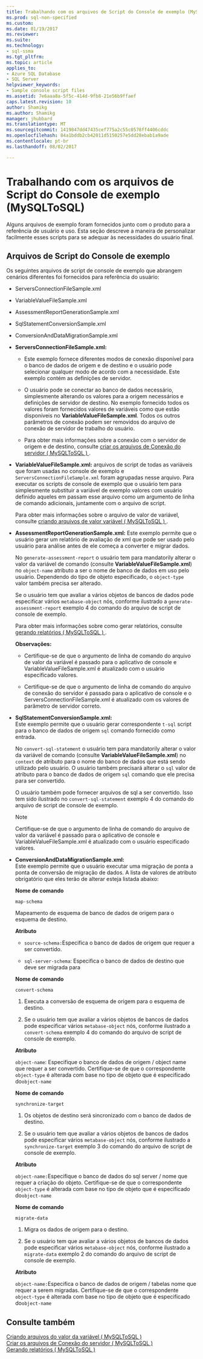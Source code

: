 ```yaml
---
title: Trabalhando com os arquivos de Script do Console de exemplo (MySQLToSQL) | Microsoft Docs
ms.prod: sql-non-specified
ms.custom: 
ms.date: 01/19/2017
ms.reviewer: 
ms.suite: 
ms.technology:
- sql-ssma
ms.tgt_pltfrm: 
ms.topic: article
applies_to:
- Azure SQL Database
- SQL Server
helpviewer_keywords:
- Sample console script files
ms.assetid: 7e6aaa8a-5f5c-414d-9fb8-21e56b9ffaef
caps.latest.revision: 10
author: Shamikg
ms.author: Shamikg
manager: jhubbard
ms.translationtype: MT
ms.sourcegitcommit: 1419847dd47435cef775a2c55c0578ff4406cddc
ms.openlocfilehash: 84a1bddb2cb42011d5150257e5dd28ebab1a9ade
ms.contentlocale: pt-br
ms.lasthandoff: 08/02/2017

---
```

# <a name="working-with-the-sample-console-script-files-mysqltosql"></a>Trabalhando com os arquivos de Script do Console de exemplo (MySQLToSQL)
Alguns arquivos de exemplo foram fornecidos junto com o produto para a referência de usuário e uso. Esta seção descreve a maneira de personalizar facilmente esses scripts para se adequar às necessidades do usuário final.  
  
## <a name="sample-console-script-files"></a>Arquivos de Script do Console de exemplo  
Os seguintes arquivos de script de console de exemplo que abrangem cenários diferentes foi fornecidos para referência do usuário:  
  
-   ServersConnectionFileSample.xml  
  
-   VariableValueFileSample.xml  
  
-   AssessmentReportGenerationSample.xml  
  
-   SqlStatementConversionSample.xml  
  
-   ConversionAndDataMigrationSample.xml  
  
-   **ServersConnectionFileSample.xml:**  
  
    -   Este exemplo fornece diferentes modos de conexão disponível para o banco de dados de origem e de destino e o usuário pode selecionar qualquer modo de acordo com a necessidade. Este exemplo contém as definições de servidor.  
  
    -   O usuário pode se conectar ao banco de dados necessário, simplesmente alterando os valores para a origem necessários e definições de servidor de destino. No exemplo fornecido todos os valores foram fornecidos valores de variáveis como que estão disponíveis no **VariableValueFileSample.xml**.  Todos os outros parâmetros de conexão podem ser removidos do arquivo de conexão de servidor de trabalho do usuário.  
  
    -   Para obter mais informações sobre a conexão com o servidor de origem e de destino, consulte [criar os arquivos de Conexão do servidor &#40; MySQLToSQL &#41; ](../../ssma/mysql/creating-the-server-connection-files-mysqltosql.md) .  
  
-   **VariableValueFileSample.xml:** arquivos de script de todas as variáveis que foram usadas no console de exemplo e `ServersConnectionFileSample.xml` foram agrupadas nesse arquivo. Para executar os scripts de console de exemplo que o usuário tem para simplesmente substituir a variável de exemplo valores com usuário definido aqueles em passam esse arquivo como um argumento de linha de comando adicionais, juntamente com o arquivo de script.  
  
    Para obter mais informações sobre o arquivo de valor de variável, consulte [criando arquivos de valor variável &#40; MySQLToSQL &#41; ](../../ssma/mysql/creating-variable-value-files-mysqltosql.md).  
  
-   **AssessmentReportGenerationSample.xml:** Este exemplo permite que o usuário gerar um relatório de avaliação de xml que pode ser usado pelo usuário para análise antes de ele começa a converter e migrar dados.  
  
    No `generate-assessment-report` o usuário tem para mandatorily alterar o valor da variável de comando (consulte **VariableValueFileSample.xml**) no `object-name` atributo a ser o nome de banco de dados em uso pelo usuário. Dependendo do tipo de objeto especificado, o `object-type` valor também precisa ser alterado.  
  
    Se o usuário tem que avaliar a vários objetos de bancos de dados pode especificar vários `metabase-object` nós, conforme ilustrado a `generate-assessment-report` exemplo 4 do comando do arquivo de script de console de exemplo.  
  
    Para obter mais informações sobre como gerar relatórios, consulte [gerando relatórios &#40; MySQLToSQL &#41; ](../../ssma/mysql/generating-reports-mysqltosql.md).  
  
    **Observações:**  
  
    -   Certifique-se de que o argumento de linha de comando do arquivo de valor da variável é passado para o aplicativo de console e VariableValueFileSample.xml é atualizado com o usuário especificado valores.  
  
    -   Certifique-se de que o argumento de linha de comando do arquivo de conexão do servidor é passado para o aplicativo de console e o ServersConnectionFileSample.xml é atualizado com os valores de parâmetro de servidor correto.  
  
-   **SqlStatementConversionSample.xml:**  
    Este exemplo permite que o usuário gerar correspondente `t-sql` script para o banco de dados de origem `sql` comando fornecido como entrada.  
  
    No `convert-sql-statement` o usuário tem para mandatorily alterar o valor da variável de comando (consulte **VariableValueFileSample.xml**) no `context` de atributo para o nome do banco de dados que está sendo utilizado pelo usuário. O usuário também precisará alterar o `sql` valor de atributo para o banco de dados de origem `sql` comando que ele precisa para ser convertido.  
  
    O usuário também pode fornecer arquivos de sql a ser convertido. Isso tem sido ilustrado no `convert-sql-statement` exemplo 4 do comando do arquivo de script de console de exemplo.  
  
    > [!NOTE]  
    > Certifique-se de que o argumento de linha de comando do arquivo de valor da variável é passado para o aplicativo de console e VariableValueFileSample.xml é atualizado com o usuário especificado valores.  
  
-   **ConversionAndDataMigrationSample.xml:**  
     Este exemplo permite que o usuário executar uma migração de ponta a ponta de conversão de migração de dados. A lista de valores de atributo obrigatório que eles terão de alterar esteja listada abaixo:  
  
    **Nome de comando**  
  
    `map-schema`  
  
    Mapeamento de esquema de banco de dados de origem para o esquema de destino.  
  
    **Atributo**  
  
    -   `source-schema:`Especifica o banco de dados de origem que requer a ser convertido.  
  
    -   `sql-server-schema`: Especifica o banco de dados de destino que deve ser migrada para  
  
    **Nome de comando**  
  
    `convert-schema`  
  
    1.  Executa a conversão de esquema de origem para o esquema de destino.  
  
    2.  Se o usuário tem que avaliar a vários objetos de bancos de dados pode especificar vários `metabase-object` nós, conforme ilustrado a `convert-schema` exemplo 4 do comando do arquivo de script de console de exemplo.  
  
    **Atributo**  
  
    `object-name`: Especifique o banco de dados de origem / object name que requer a ser convertido. Certifique-se de que o correspondente `object-type` é alterada com base no tipo de objeto que é especificado do`object-name`  
  
    **Nome de comando**  
  
    `synchronize-target`  
  
    1.  Os objetos de destino será sincronizado com o banco de dados de destino.  
  
    2.  Se o usuário tem que avaliar a vários objetos de bancos de dados pode especificar vários `metabase-object` nós, conforme ilustrado a `synchronize-target` exemplo 3 do comando do arquivo de script de console de exemplo.  
  
    **Atributo**  
  
    `object-name:`Especifique o banco de dados do sql server / nome que requer a criação do objeto. Certifique-se de que o correspondente `object-type` é alterada com base no tipo de objeto que é especificado do`object-name`  
  
    **Nome de comando**  
  
    `migrate-data`  
  
    1.  Migra os dados de origem para o destino.  
  
    2.  Se o usuário tem que avaliar a vários objetos de bancos de dados pode especificar vários `metabase-object` nós, conforme ilustrado a `migrate-data` exemplo 2 do comando do arquivo de script de console de exemplo.  
  
    **Atributo**  
  
    `object-name:`Especifica o banco de dados de origem / tabelas nome que requer a serem migradas. Certifique-se de que o correspondente `object-type` é alterada com base no tipo de objeto que é especificado do`object-name`  
  
## <a name="see-also"></a>Consulte também  
[Criando arquivos do valor da variável &#40; MySQLToSQL &#41;](../../ssma/mysql/creating-variable-value-files-mysqltosql.md)  
[Criar os arquivos de Conexão do servidor &#40; MySQLToSQL &#41;](../../ssma/mysql/creating-the-server-connection-files-mysqltosql.md)  
[Gerando relatórios &#40; MySQLToSQL &#41;](../../ssma/mysql/generating-reports-mysqltosql.md)  
  

